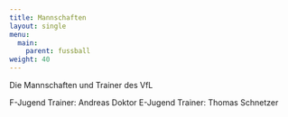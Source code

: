 ```yaml
---
title: Mannschaften
layout: single
menu:
  main:
    parent: fussball
weight: 40
---
```


Die Mannschaften und Trainer des VfL

F-Jugend
Trainer: Andreas Doktor
E-Jugend
Trainer: Thomas Schnetzer
